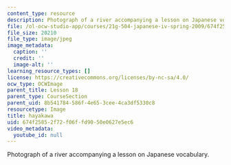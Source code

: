 ```yaml
---
content_type: resource
description: Photograph of a river accompanying a lesson on Japanese vocabulary.
file: /ol-ocw-studio-app/courses/21g-504-japanese-iv-spring-2009/674f25852f72f06ffd9050e0627e5ec6_hayakawa.jpg
file_size: 20210
file_type: image/jpeg
image_metadata:
  caption: ''
  credit: ''
  image-alt: ''
learning_resource_types: []
license: https://creativecommons.org/licenses/by-nc-sa/4.0/
ocw_type: OCWImage
parent_title: Lesson 18
parent_type: CourseSection
parent_uid: 8b541784-586f-4e65-3cee-4ca3df5330c8
resourcetype: Image
title: hayakawa
uid: 674f2585-2f72-f06f-fd90-50e0627e5ec6
video_metadata:
  youtube_id: null
---
```

Photograph of a river accompanying a lesson on Japanese vocabulary.